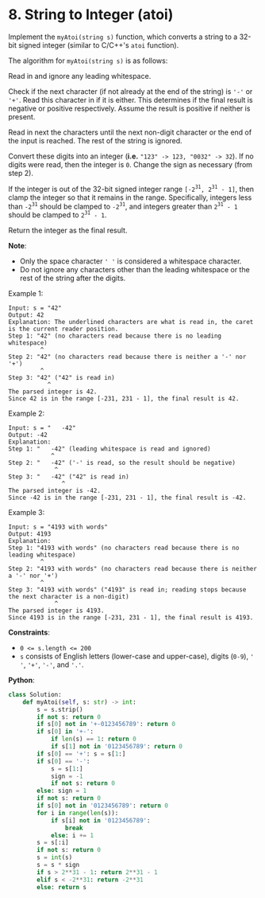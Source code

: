 # 8. String to Integer (atoi)

Implement the `myAtoi(string s)` function, which converts a string to a 32-bit signed integer (similar to C/C++'s `atoi` function).

The algorithm for `myAtoi(string s)` is as follows:

Read in and ignore any leading whitespace.

Check if the next character (if not already at the end of the string) is `'-'` or `'+'`. Read this character in if it is either. This determines if the final result is negative or positive respectively. Assume the result is positive if neither is present.

Read in next the characters until the next non-digit character or the end of the input is reached. The rest of the string is ignored.

Convert these digits into an integer (__i.e.__ `"123" -> 123, "0032" -> 32`). If no digits were read, then the integer is `0`. Change the sign as necessary (from step 2).

If the integer is out of the 32-bit signed integer range `[-2`<sup>`31`</sup>`, 2`<sup>`31`</sup>` - 1]`, then clamp the integer so that it remains in the range. Specifically, integers less than `-2`<sup>`31`</sup> should be clamped to `-2`<sup>`31`</sup>, and integers greater than `2`<sup>`31`</sup>` - 1` should be clamped to `2`<sup>`31`</sup>` - 1`.

Return the integer as the final result.

__Note__:

* Only the space character `' '` is considered a whitespace character.
* Do not ignore any characters other than the leading whitespace or the rest of the string after the digits.

Example 1:
```
Input: s = "42"
Output: 42
Explanation: The underlined characters are what is read in, the caret is the current reader position.
Step 1: "42" (no characters read because there is no leading whitespace)
         ^
Step 2: "42" (no characters read because there is neither a '-' nor '+')
         ^
Step 3: "42" ("42" is read in)
           ^
The parsed integer is 42.
Since 42 is in the range [-231, 231 - 1], the final result is 42.
```
Example 2:
```
Input: s = "   -42"
Output: -42
Explanation:
Step 1: "   -42" (leading whitespace is read and ignored)
            ^
Step 2: "   -42" ('-' is read, so the result should be negative)
             ^
Step 3: "   -42" ("42" is read in)
               ^
The parsed integer is -42.
Since -42 is in the range [-231, 231 - 1], the final result is -42.
```
Example 3:
```
Input: s = "4193 with words"
Output: 4193
Explanation:
Step 1: "4193 with words" (no characters read because there is no leading whitespace)
         ^
Step 2: "4193 with words" (no characters read because there is neither a '-' nor '+')
         ^
Step 3: "4193 with words" ("4193" is read in; reading stops because the next character is a non-digit)
             ^
The parsed integer is 4193.
Since 4193 is in the range [-231, 231 - 1], the final result is 4193.
```

__Constraints__:

* `0 <= s.length <= 200`
* `s` consists of English letters (lower-case and upper-case), digits (`0-9`), `' '`, `'+'`, `'-'`, and `'.'`.

__Python__:
```python
class Solution:
    def myAtoi(self, s: str) -> int:
        s = s.strip()
        if not s: return 0
        if s[0] not in '+-0123456789': return 0
        if s[0] in '+-':
            if len(s) == 1: return 0
            if s[1] not in '0123456789': return 0
        if s[0] == '+': s = s[1:]
        if s[0] == '-':
            s = s[1:]
            sign = -1
            if not s: return 0
        else: sign = 1
        if not s: return 0
        if s[0] not in '0123456789': return 0
        for i in range(len(s)):
            if s[i] not in '0123456789':
                break
            else: i += 1
        s = s[:i]
        if not s: return 0
        s = int(s)
        s = s * sign
        if s > 2**31 - 1: return 2**31 - 1
        elif s < -2**31: return -2**31
        else: return s
```